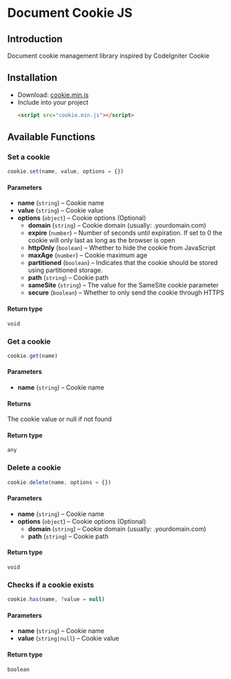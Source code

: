 # Document Cookie JS

## Introduction
Document cookie management library inspired by CodeIgniter Cookie

## Installation
- Download: [cookie.min.js](https://raw.github.com/arxcode40/cookie-js/main/dist/cookie.min.js)
- Include into your project
    ```html
    <script src="cookie.min.js"></script>
    ```

## Available Functions
### Set a cookie
```javascript
cookie.set(name, value, options = {})
```
#### Parameters
- **name** (`string`) – Cookie name
- **value** (`string`) – Cookie value
- **options** (`object`) – Cookie options (Optional)
  - **domain** (`string`) – Cookie domain (usually: .yourdomain.com)
  - **expire** (`number`) – Number of seconds until expiration. If set to 0 the cookie will only last as long as the browser is open
  - **httpOnly** (`boolean`) – Whether to hide the cookie from JavaScript
  - **maxAge** (`number`) – Cookie maximum age
  - **partitioned** (`boolean`) – Indicates that the cookie should be stored using partitioned storage.
  - **path** (`string`) – Cookie path
  - **sameSite** (`string`) – The value for the SameSite cookie parameter
  - **secure** (`boolean`) – Whether to only send the cookie through HTTPS
#### Return type
`void`

### Get a cookie
```javascript
cookie.get(name)
```
#### Parameters
- **name** (`string`) – Cookie name
#### Returns
The cookie value or null if not found
#### Return type
`any`

### Delete a cookie
```javascript
cookie.delete(name, options = {})
```
#### Parameters
- **name** (`string`) – Cookie name
- **options** (`object`) – Cookie options (Optional)
  - **domain** (`string`) – Cookie domain (usually: .yourdomain.com)
  - **path** (`string`) – Cookie path
#### Return type
`void`

### Checks if a cookie exists
```javascript
cookie.has(name, ?value = null)
```
#### Parameters
- **name** (`string`) – Cookie name
- **value** (`string|null`) – Cookie value
#### Return type
`boolean`